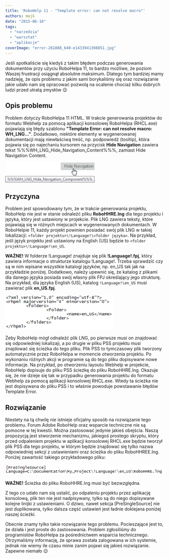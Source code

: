 ```yaml
---
title: 'RoboHelp 11 - "Template error: can not resolve macro"'
authors: mojk
date: "2015-06-16"
tags:
  - "narzedzia"
  - "warsztat"
  - "aplikacje"
coverImage: "error-261888_640-e1433941308851.jpg"
---
```


Jeśli spotkaliście się kiedyś z takim błędem podczas generowania dokumentów przy
użyciu RoboHelpa 11, to bardzo możliwe, że poziom Waszej frustracji osiągnął
absolutne maksimum. Dlatego tym bardziej mamy nadzieję, że opis problemu z jakim
sami borykaliśmy się oraz rozwiązanie jakie udało nam się opracować pozwolą na
ocalenie chociaż kilku dobrych ludzi przed utratą zmysłów 😉

<!--truncate-->

## Opis problemu

Problem dotyczy RoboHelpa 11 HTML. W trakcie generowania projektów do formatu
Webhelp za pomocą aplikacji konsolowej RoboHelpa (RHCL.exe) pojawiają się błędy
szablonu **"Template Error: can not resolve macro: WH_LNG..."**. Dodatkowo,
niektóre elementy w wygenerowanej dokumentacji mają niewłaściwą treść, np.
podpowiedź (tooltip), która pojawia się po najechaniu kursorem na przycisk
**Hide Navigation** zawiera tekst %%%WH_LNG_Hide_Navigation_Content%%%, zamiast
Hide Navigation Content.

[![tooltip2](images/tooltip2.png)](http://techwriter.pl/wp-content/uploads/2015/06/tooltip2.png)

## Przyczyna

Problem jest spowodowany tym, że w trakcie generowania projektu, RoboHelp nie
jest w stanie odnaleźć pliku **RoboHHRE.lng** dla tego projektu i języka, który
jest ustawiony w projekcie. Plik LNG zawiera teksty, które pojawiają się w
różnych miejscach w wygenerowanych dokumentach. W RoboHelpie 11, każdy projekt
powinien posiadać swój plik LNG w takiej lokalizacji:
`<folder projektu>\!Language!\<folder języka>`. Na przykład, jeśli język
projektu jest ustawiony na English (US) będzie to
`<folder projektu>\!Language!\en_US`.

**WAŻNE!** W folderze !Language! znajduje się plik **!Language!.fpj**, który
zawiera informacje o strukturze katalogu !Language!. Trzeba sprawdzić czy są w
nim wpisane wszystkie katalogi języków, np. en_US tak jak na przykładzie
poniżej. Dodatkowo, należy upewnić się, że katalog z plikami dla danego języka
posiada swój własny plik FPJ określający jego strukturę. Na przykład, dla języka
English (US), katalog `!Language!\en_US` musi zawierać plik **en_US.fpj**.

[![language_fpj](images/language_fpj.png)](http://techwriter.pl/wp-content/uploads/2015/06/language_fpj.png)

Żeby RoboHelp mógł odnaleźć plik LNG, po pierwsze musi on znajdować się
odpowiedniej lokalizaji, a po drugie w pliku PSS projektu musi znajdować się
ścieżka do tego pliku. Plik PSS to tymczasowy plik tworzony automatycznie przez
RoboHelpa w momencie otworzenia projektu. Po wykonaniu różnych akcji w programie
są do tego pliku dopisywane nowe informacje. Na przykład, po otworzeniu layoutu
Webhelp w projekcie, RoboHelp dopisuje do pliku PSS ścieżkę do pliku
RoboHHRE.lng. Okazuje się, że nie dzieje się tak w przypadku generowania
projektu do formatu Webhelp za pomocą aplikacji konsolowej RHCL.exe. Wtedy ta
ścieżka nie jest dopisywana do pliku PSS i to właśnie powoduje powstawanie
błędów Template Error.

## Rozwiązanie

Niestety na tą chwilę nie istnieje oficjalny sposób na rozwiązanie tego
problemu. Forum Adobe RoboHelp oraz wsparcie techniczne nie są pomocne w tej
kwestii. Można zastosować jedynie jakieś obejścia. Naszą propozycją jest
stworzenie mechanizmu, jakiegoś prostego skryptu, który przed odpaleniem
projektu w aplikacji konsolowej RHCL.exe będzie tworzył plik PSS dla tego
projektu, w którym będzie znajdować się tylko nazwa odpowiedniej sekcji z
ustawieniami oraz ścieżka do pliku RoboHHREE.lng. Poniżej zawartość takiego
przykładowego pliku:

[![PSS_file](images/PSS_file.png)](http://techwriter.pl/wp-content/uploads/2015/06/PSS_file.png)

**WAŻNE!** Ścieżka do pliku RoboHHRE.lng musi być bezwzględna.

Z tego co udało nam się ustalić, po odpaleniu projektu przez aplikację
konsolową, plik ten nie jest nadpisywany, tylko są do niego dopisywane kolejne
linijki z ustawieniami. O dziwo, nawet sekcja \[PreSingleSource\] nie jest
duplikowana, tylko dalsza część ustawień jest ładnie doklejana poniżej naszej
ścieżki.

Obecnie znamy tylko takie rozwiązanie tego problemu. Pocieszające jest to, że
działa i jest proste do zastosowania. Problem zgłosiliśmy do programistów
RoboHelpa za pośrednictwem wsparcia technicznego. Otrzymaliśmy informację, że
sprawa została zalogowana w ich systemie, jednak nie wiemy ile czasu minie zanim
pojawi się jakieś rozwiązanie. Zapewne niemało 😉
